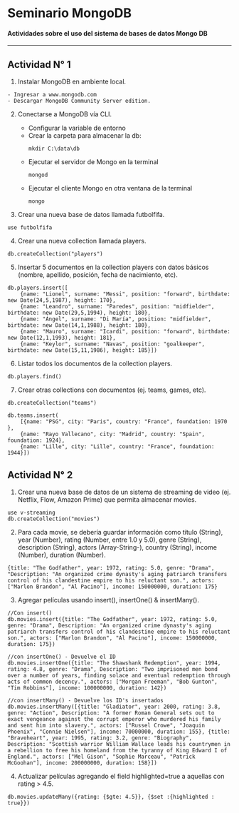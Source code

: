 # Seminario MongoDB
#### Actividades sobre el uso del sistema de bases de datos Mongo DB  
***

## Actividad N° 1  

1. Instalar MongoDB en ambiente local.

~~~
- Ingresar a www.mongodb.com
- Descargar MongoDB Community Server edition.
~~~

2. Conectarse a MongoDB vía CLI.

    - Configurar la variable de entorno
    - Crear la carpeta para almacenar la db:
        ~~~
        mkdir C:\data\db
        ~~~
    - Ejecutar el servidor de Mongo en la terminal
        ~~~
        mongod
        ~~~
    - Ejecutar el cliente Mongo en otra ventana de la terminal
        ~~~
        mongo
        ~~~

        
3. Crear una nueva base de datos llamada futbolfifa.
~~~
use futbolfifa
~~~
4. Crear una nueva collection llamada players.
~~~
db.createCollection("players")
~~~
5. Insertar 5 documentos en la collection players con datos básicos
(nombre, apellido, posición, fecha de nacimiento, etc).
~~~
db.players.insert([
    {name: "Lionel", surname: "Messi", position: "forward", birthdate: new Date(24,5,1987), height: 170},
    {name: "Leandro", surname: "Paredes", position: "midfielder", birthdate: new Date(29,5,1994), height: 180}, 
    {name: "Ángel", surname: "Di María", position: "midfielder", birthdate: new Date(14,1,1988), height: 180},
    {name: "Mauro", surname: "Icardi", position: "forward", birthdate: new Date(12,1,1993), height: 181},
    {name: "Keylor", surname: "Navas", position: "goalkeeper", birthdate: new Date(15,11,1986), height: 185}])
~~~
6. Listar todos los documentos de la collection players.
~~~
db.players.find()
~~~

7. Crear otras collections con documentos (ej. teams, games, etc).

~~~
db.createCollection("teams")

db.teams.insert(
    [{name: "PSG", city: "Paris", country: "France", foundation: 1970 },
    {name: "Rayo Vallecano", city: "Madrid", country: "Spain", foundation: 1924},
    {name: "Lille", city: "Lille", country: "France", foundation: 1944}])

~~~

## Actividad N° 2

1. Crear una nueva base de datos de un sistema de streaming de video (ej. Netflix, Flow, Amazon Prime) que permita almacenar movies.
~~~
use v-streaming
db.createCollection("movies")
~~~
2. Para cada movie, se debería guardar información como título
(String), year (Number), rating (Number, entre 1.0 y 5.0), genre
(String), description (String), actors (Array-String-), country
(String), income (Number), duration (Number).
~~~
{title: "The Godfather", year: 1972, rating: 5.0, genre: "Drama", "Description: "An organized crime dynasty's aging patriarch transfers control of his clandestine empire to his reluctant son.", actors: ["Marlon Brandon", "Al Pacino"], income: 150000000, duration: 175}
~~~

3. Agregar películas usando insert(), insertOne() & insertMany().

~~~
//Con insert()
db.movies.insert({title: "The Godfather", year: 1972, rating: 5.0, genre: "Drama", Description: "An organized crime dynasty's aging patriarch transfers control of his clandestine empire to his reluctant son.", actors: ["Marlon Brandon", "Al Pacino"], income: 150000000, duration: 175})

//con insertOne() - Devuelve el ID
db.movies.insertOne({title: "The Shawshank Redemption", year: 1994, rating: 4.8, genre: "Drama", Description: "Two imprisoned men bond over a number of years, finding solace and eventual redemption through acts of common decency.", actors: ["Morgan Freeman", "Bob Gunton", "Tim Robbins"], income: 100000000, duration: 142})

//con insertMany() - Devuelve los ID's insertados
db.movies.insertMany([{title: "Gladiator", year: 2000, rating: 3.8, genre: "Action", Description: "A former Roman General sets out to exact vengeance against the corrupt emperor who murdered his family and sent him into slavery.", actors: ["Russel Crowe", "Joaquin Phoenix", "Connie Nielsen"], income: 70000000, duration: 155}, {title: "Braveheart", year: 1995, rating: 3.2, genre: "Biography", Description: "Scottish warrior William Wallace leads his countrymen in a rebellion to free his homeland from the tyranny of King Edward I of England.", actors: ["Mel Gison", "Sophie Marceau", "Patrick McGoohan"], income: 200000000, duration: 158}])

~~~

4. Actualizar películas agregando el field highlighted=true a aquellas
con rating > 4.5.

~~~
db.movies.updateMany({rating: {$gte: 4.5}}, {$set :{highlighted : true}})
~~~






